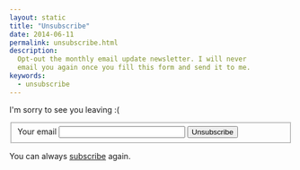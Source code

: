 ```yaml
---
layout: static
title: "Unsubscribe"
date: 2014-06-11
permalink: unsubscribe.html
description:
  Opt-out the monthly email update newsletter. I will never
  email you again once you fill this form and send it to me.
keywords:
  - unsubscribe
---
```


I'm sorry to see you leaving :(

<form id="eform"><fieldset id="form">
  <label for="email">Your email</label>
  <input id="email" class="field field-text" name="email" size="25" maxlength="255" type="email" required="required"/>
  <label for="unsubscribe"></label>
  <button id="unsubscribe" class="field">Unsubscribe</button>
  <span id="error" style="color:red;"></span>
</fieldset></form>

You can always [subscribe](/about-me.html) again.

<script src="/js/unsubscribe.js?{{ site.data['hash'] }}"></script>
<script src="/js/send.js?{{ site.data['hash'] }}"></script>
